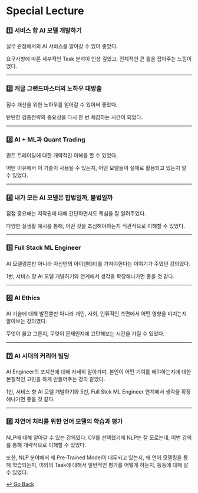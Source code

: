# Special Lecture

### :one: 서비스 향 AI 모델 개발하기

실무 관점에서의 AI 서비스를 알아갈 수 있어 좋았다.

요구사항에 따른 세부적인 Task 분석이 인상 깊었고, 전체적인 큰 틀을 잡아주는 느낌이었다.

---

### :two: 캐글 그랜드마스터의 노하우 대방출

점수 개선을 위한 노하우를 얻어갈 수 있어써 좋았다.

탄탄한 검증전략의 중요성을 다시 한 번 체감하는 시간이 되었다.

---

### :three: AI + ML과 Quant Trading

퀀트 트레이딩에 대한 개략적인 이해를 할 수 있었다.

어떤 이유에서 이 기술이 사용될 수 있는지, 어떤 모델들이 실제로 활용되고 있는지 알 수 있었다.

---

### :four: 내가 모든 AI 모델은 합법일까, 불법일까

점점 중요해는 저작권에 대해 간단하면서도 핵심을 잘 알려주었다. 

다양한 실생활 예시를 통해, 어떤 것을 조심해야하는지 직관적으로 이해할 수 있었다.

---

### :five: Full Stack ML Engineer

AI 모델링뿐만 아니라 자신만의 아이덴티티를 가져야한다는 이야기가 주였던 강의였다.

1번, 서비스 향 AI 모델 개발하기와 연계해서 생각을 확장해나가면 좋을 것 같다.

---

### :six: AI Ethics

AI 기술에 대해 발전뿐만 아니라 개인, 사회, 인류적인 측면에서 어떤 영향을 미치는지 알아보는 강의였다.

무엇이 옳고 그른지, 무엇이 문제인지에 고민해보는 시간을 가질 수 있었다.

---

### :seven: AI 시대의 커리어 빌딩

AI Engineer의 포지션에 대해 자세히 알아가며, 본인이 어떤 기여를 해야하는지에 대한 본질적인 고민을 하게 만들어주는 강의 같았다.

1번, 서비스 향 AI 모델 개발하기와 5번, Full Stck ML Engineer 연계에서 생각을 확장해나가면 좋을 것 같다.

---

### :eight: 자연어 처리를 위한 언어 모델의 학습과 평가

NLP에 대해 알아갈 수 있는 강의였다. CV를 선택했기에 NLP는 잘 모로는데, 이번 강의를 통해 개략적으로 이해할 수 있었다.

또한, NLP 분야에서 왜 Pre-Trained Model이 대두되고 있는지, 왜 언어 모델링을 통해 학습되는지, 이외의 Task에 대해서 일반적인 평가를 어떻게 하는지, 등등에 대해 알 수 있었다.





[↩️ Go Back](https://github.com/lisy0123/Boostcamp_AI_Tech)

